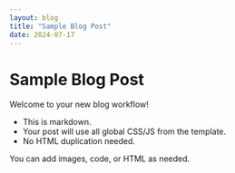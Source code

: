 ```yaml
---
layout: blog
title: "Sample Blog Post"
date: 2024-07-17
---
```


# Sample Blog Post

Welcome to your new blog workflow!
- This is markdown.
- Your post will use all global CSS/JS from the template.
- No HTML duplication needed.

You can add images, code, or HTML as needed.
